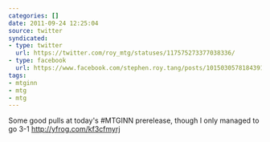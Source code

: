 ```yaml
---
categories: []
date: 2011-09-24 12:25:04
source: twitter
syndicated:
- type: twitter
  url: https://twitter.com/roy_mtg/statuses/117575273377038336/
- type: facebook
  url: https://www.facebook.com/stephen.roy.tang/posts/10150305781843912
tags:
- mtginn
- mtg
- mtg
---
```


Some good pulls at today's #MTGINN prerelease, though I only managed to go 3-1 http://yfrog.com/kf3cfmyrj